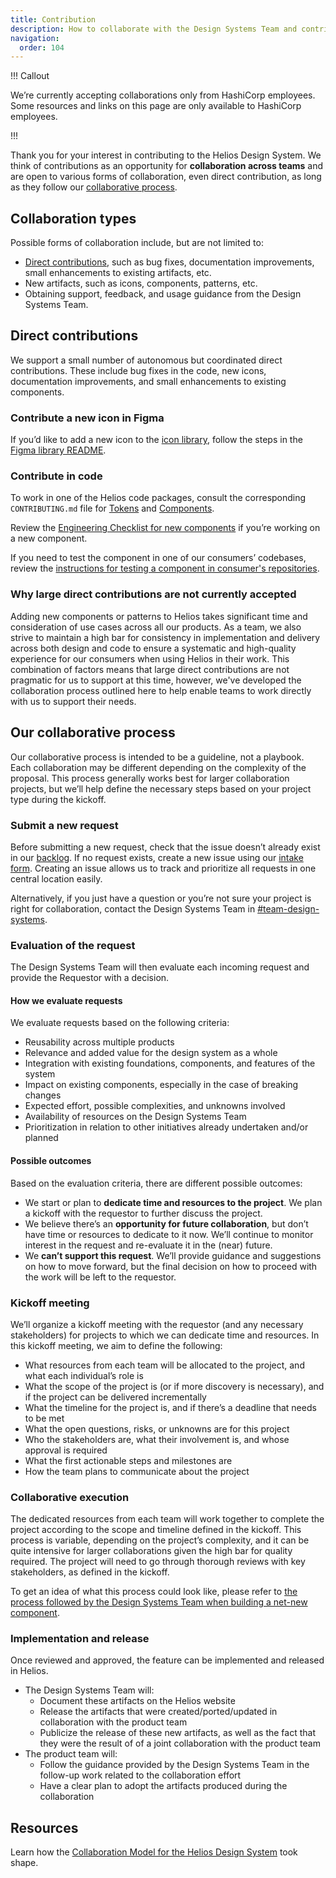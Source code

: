 ```yaml
---
title: Contribution
description: How to collaborate with the Design Systems Team and contribute to the Helios Design System.
navigation:
  order: 104
---
```


!!! Callout

We’re currently accepting collaborations only from HashiCorp employees. Some resources and links on this page are only available to HashiCorp employees.

!!!

Thank you for your interest in contributing to the Helios Design System. We think of contributions as an opportunity for **collaboration across teams** and are open to various forms of collaboration, even direct contribution, as long as they follow our [collaborative process](/about/contribution/#our-collaborative-process). 

## Collaboration types

Possible forms of collaboration include, but are not limited to: 

- [Direct contributions](/about/contribution/#direct-contributions), such as bug fixes, documentation improvements, small enhancements to existing artifacts, etc.
- New artifacts, such as icons, components, patterns, etc.
- Obtaining support, feedback, and usage guidance from the Design Systems Team.

## Direct contributions

We support a small number of autonomous but coordinated direct contributions. These include bug fixes in the code, new icons, documentation improvements, and small enhancements to existing components.

### Contribute a new icon in Figma

If you’d like to add a new icon to the [icon library](/icons/library), follow the steps in the [Figma library README](https://www.figma.com/design/MYiw4kiVpunIMMw0sBkE1t/%E2%9C%8F%EF%B8%8F-HDS-Icons-%5BDevelopment%5D?m=auto&node-id=566-1129&t=JZNTtr27YcwT9LYb-1).

### Contribute in code

To work in one of the Helios code packages, consult the corresponding `CONTRIBUTING.md` file for [Tokens](https://github.com/hashicorp/design-system/blob/main/packages/tokens/CONTRIBUTING.md) and [Components](https://github.com/hashicorp/design-system/blob/main/packages/components/CONTRIBUTING.md).

Review the [Engineering Checklist for new components](https://github.com/hashicorp/design-system/blob/main/packages/components/NEW-COMPONENT-CHECKLIST.md#engineering-checklist) if you’re working on a new component.

If you need to test the component in one of our consumers’ codebases, review the [instructions for testing a component in consumer's repositories](https://hashicorp.atlassian.net/wiki/x/24Fx0Q).

### Why large direct contributions are not currently accepted

Adding new components or patterns to Helios takes significant time and consideration of use cases across all our products. As a team, we also strive to maintain a high bar for consistency in implementation and delivery across both design and code to ensure a systematic and high-quality experience for our consumers when using Helios in their work. This combination of factors means that large direct contributions are not pragmatic for us to support at this time, however, we've developed the collaboration process outlined here to help enable teams to work directly with us to support their needs.  
 
## Our collaborative process

Our collaborative process is intended to be a guideline, not a playbook. Each collaboration may be different depending on the complexity of the proposal. This process generally works best for larger collaboration projects, but we’ll help define the necessary steps based on your project type during the kickoff.

### Submit a new request

Before submitting a new request, check that the issue doesn’t already exist in our [backlog](https://go.hashi.co/hds-rollout). If no request exists, create a new issue using our [intake form](https://go.hashi.co/hds-support). Creating an issue allows us to track and prioritize all requests in one central location easily.

Alternatively, if you just have a question or you’re not sure your project is right for collaboration, contact the Design Systems Team in [#team-design-systems](https://ibm.enterprise.slack.com/archives/C09L2MVUL5S).

### Evaluation of the request

The Design Systems Team will then evaluate each incoming request and provide the Requestor with a decision. 

#### How we evaluate requests

We evaluate requests based on the following criteria:

- Reusability across multiple products
- Relevance and added value for the design system as a whole
- Integration with existing foundations, components, and features of the system
- Impact on existing components, especially in the case of breaking changes
- Expected effort, possible complexities, and unknowns involved
- Availability of resources on the Design Systems Team
- Prioritization in relation to other initiatives already undertaken and/or planned

#### Possible outcomes

Based on the evaluation criteria, there are different possible outcomes:

- We start or plan to **dedicate time and resources to the project**. We plan a kickoff with the requestor to further discuss the project.
- We believe there’s an **opportunity for future collaboration**, but don’t have time or resources to dedicate to it now. We’ll continue to monitor interest in the request and re-evaluate it in the (near) future.
- We **can’t support this request**. We’ll provide guidance and suggestions on how to move forward, but the final decision on how to proceed with the work will be left to the requestor.

### Kickoff meeting

We’ll organize a kickoff meeting with the requestor (and any necessary stakeholders) for projects to which we can dedicate time and resources. In this kickoff meeting, we aim to define the following:

- What resources from each team will be allocated to the project, and what each individual’s role is
- What the scope of the project is (or if more discovery is necessary), and if the project can be delivered incrementally
- What the timeline for the project is, and if there’s a deadline that needs to be met
- What the open questions, risks, or unknowns are for this project
- Who the stakeholders are, what their involvement is, and whose approval is required
- What the first actionable steps and milestones are
- How the team plans to communicate about the project

### Collaborative execution

The dedicated resources from each team will work together to complete the project according to the scope and timeline defined in the kickoff. This process is variable, depending on the project’s complexity, and it can be quite intensive for larger collaborations given the high bar for quality required. The project will need to go through thorough reviews with key stakeholders, as defined in the kickoff.

To get an idea of what this process could look like, please refer to [the process followed by the Design Systems Team when building a net-new component](https://github.com/hashicorp/design-system/blob/main/packages/components/NEW-COMPONENT-CHECKLIST.md).

### Implementation and release

Once reviewed and approved, the feature can be implemented and released in Helios. 

- The Design Systems Team will:
    - Document these artifacts on the Helios website
    - Release the artifacts that were created/ported/updated in collaboration with the product team
    - Publicize the release of these new artifacts, as well as the fact that they were the result of of a joint collaboration with the product team
- The product team will:
    - Follow the guidance provided by the Design Systems Team in the follow-up work related to the collaboration effort
    - Have a clear plan to adopt the artifacts produced during the collaboration

## Resources

Learn how the [Collaboration Model for the Helios Design System](https://go.hashi.co/rfc/ds-059) took shape.
